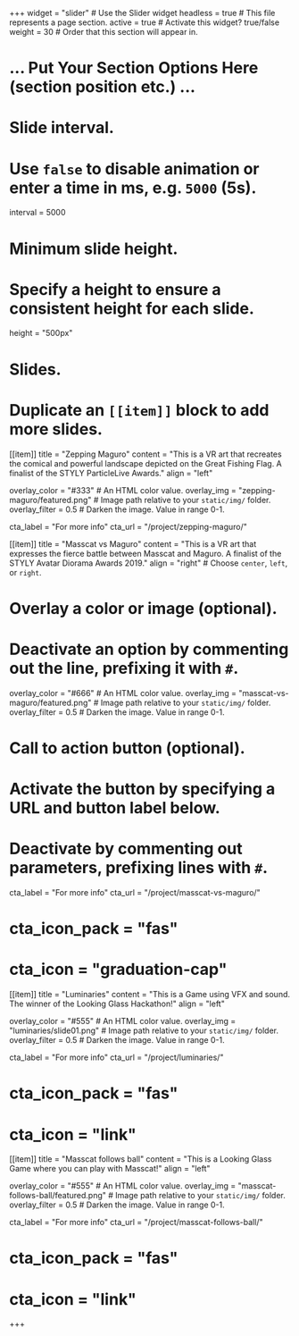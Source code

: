 +++
widget = "slider"  # Use the Slider widget
headless = true  # This file represents a page section.
active = true  # Activate this widget? true/false
weight = 30  # Order that this section will appear in.

# ... Put Your Section Options Here (section position etc.) ...

# Slide interval.
# Use `false` to disable animation or enter a time in ms, e.g. `5000` (5s).
interval = 5000

# Minimum slide height.
# Specify a height to ensure a consistent height for each slide.
height = "500px"

# Slides.
# Duplicate an `[[item]]` block to add more slides.

[[item]]
  title = "Zepping Maguro"
  content = "This is a VR art that recreates the comical and powerful landscape depicted on the Great Fishing Flag. A finalist of the STYLY ParticleLive Awards."
  align = "left"

  overlay_color = "#333"  # An HTML color value.
  overlay_img = "zepping-maguro/featured.png"  # Image path relative to your `static/img/` folder.
  overlay_filter = 0.5  # Darken the image. Value in range 0-1.

  cta_label = "For more info"
  cta_url = "/project/zepping-maguro/"

[[item]]
  title = "Masscat vs Maguro"
  content = "This is a VR art that expresses the fierce battle between Masscat and Maguro. A finalist of the STYLY Avatar Diorama Awards 2019."
  align = "right"  # Choose `center`, `left`, or `right`.

  # Overlay a color or image (optional).
  #   Deactivate an option by commenting out the line, prefixing it with `#`.
  overlay_color = "#666"  # An HTML color value.
  overlay_img = "masscat-vs-maguro/featured.png"  # Image path relative to your `static/img/` folder.
  overlay_filter = 0.5  # Darken the image. Value in range 0-1.

  # Call to action button (optional).
  #   Activate the button by specifying a URL and button label below.
  #   Deactivate by commenting out parameters, prefixing lines with `#`.

  cta_label = "For more info"
  cta_url = "/project/masscat-vs-maguro/"
  # cta_icon_pack = "fas"
  # cta_icon = "graduation-cap"

[[item]]
  title = "Luminaries"
  content = "This is a Game using VFX and sound. The winner of the Looking Glass Hackathon!"
  align = "left"

  overlay_color = "#555"  # An HTML color value.
  overlay_img = "luminaries/slide01.png"  # Image path relative to your `static/img/` folder.
  overlay_filter = 0.5  # Darken the image. Value in range 0-1.

  cta_label = "For more info"
  cta_url = "/project/luminaries/"
  # cta_icon_pack = "fas"
  # cta_icon = "link"

[[item]]
  title = "Masscat follows ball"
  content = "This is a Looking Glass Game where you can play with Masscat!"
  align = "left"

  overlay_color = "#555"  # An HTML color value.
  overlay_img = "masscat-follows-ball/featured.png"  # Image path relative to your `static/img/` folder.
  overlay_filter = 0.5  # Darken the image. Value in range 0-1.

  cta_label = "For more info"
  cta_url = "/project/masscat-follows-ball/"
  # cta_icon_pack = "fas"
  # cta_icon = "link"

+++